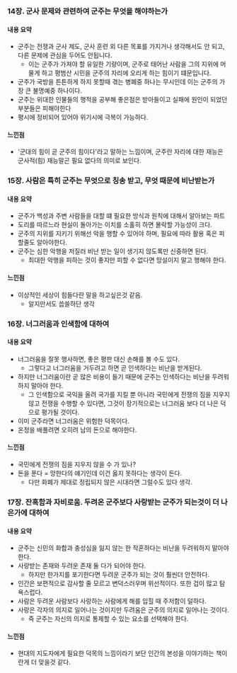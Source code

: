 ### 14장. 군사 문제와 관련하여 군주는 무엇을 해야하는가
#### 내용 요약
- 군주는 전쟁과 군사 제도, 군사 훈련 외 다른 목표를 가지거나 생각해서도 안 되고, 다른 문제에 관심을 두어도 안됩니다.
    - 이는 군주가 가져야 할 유일한 기량이며, 군주로 태어난 사람을 그의 지위에 머물게 하고 평범산 시민을 군주의 자리에 오리게 하는 힘이기 떄문입니다.
- 군주가 국방을 튼튼하게 하지 못할때 겪는 병폐중 하나는 무시인데 이는 군주의 가장 큰 불명예중 하나이다.
- 군주는 위대한 인물들의 행적을 공부해 좋은점은 받아들이고 실패에 원인이 되었던 부분들은 피해야한다
- 평시에 정비되어 있어야 위기시에 극복이 가능하다.

#### 느낀점
- '군대의 힘이 곧 군주의 힘이다'라고 말하는 느낌이며, 군주란 자리에 대한 재능은 군사적(힘) 재능말곤 필요 없다의 의미로 보인다.

### 15장. 사람은 특히 군주는 무엇으로 칭송 받고, 무엇 때문에 비난받는가
#### 내용 요약
- 군주가 백성과 주변 사람들을 대할 떄 필요한 방식과 원칙에 대해서 알아보는 파트
- 도리를 따르느라 현실이 돌아가는 이치를 소홀히 하면 몰락할 가능성이 크다.
- 군주의 지위를 지키기 위해선 악을 행할 수 있어야 하며, 필요에 따라 활용 혹은 피할줄도 알아야한다.
- 군주는 심한 악행을 저질러 비난 받는 일이 생기지 않도록만 신중하면 된다.
    - 최대한 악행을 피하는 것이 좋지만 피할 수 없다면 망설이지 말고 행해야 한다.

#### 느낀점
- 이상적인 세상이 힘들다란 말을 하고싶은것 같음.
    - 알지만서도 씁쓸하단 생각

### 16장. 너그러움과 인색함에 대하여
#### 내용 요약
- 너그러움을 잘못 행사하면, 좋은 평판 대신 손해를 볼 수도 있다.
    - 그렇다고 너그러움을 거두려고 하면 곧 인색하다는 비난을 받게된다. 
- 하지만 너그러움이란 곧 많은 비용이 들기 때문에 군주는 인색하다는 비난을 두려워하지 말아야 한다.
    - 그 인색함으로 국익을 올려 국가를 지킬 뿐 아니라 국민에게 전쟁의 짐을 지우지 않고 전쟁을 수행할 수 있다면, 그것이 장기적으로는 너그러움 보다 더 나은 덕으로 평가될 것이다. 
- 이미 군주라면 너그러움은 위험한 덕목이다.
- 온정을 배풀려면 오히려 남의 돈으로 해야한다.

#### 느낀점
- 국민에게 전쟁의 짐을 지우지 않을 수 가 있나?
- 돈을 푼다 = 망한다의 얘기인데 이건 옳지 못하다는 생각이 든다.
    - 다만 화폐가 제대로 정립되지 않은 시대라면 그럴수도 있다 생각.

### 17장. 잔혹함과 자비로움. 두려온 군주보다 사랑받는 군주가 되는것이 더 나은가에 대하여
#### 내용 요약
- 군주는 신민의 화합과 충성심을 잃지 않는 한 작혼하다는 비난을 두려워하지 말아야한다. 
- 사랑받는 존재와 두려운 존재 둘 다가 되어야 한다.
    - 하지만 한가지를 포기한다면 두려운 군주가 되는 것이 훨씬더 안전하다.
- 인간은 보편적으로 감사할 줄 모르고 변덕스러우며 위선적이다. 또한 겁이 많고 탐욕스럽다.
- 사람은 두려운 사람보다 사랑하는 사람에게 해를 입힐 때 주저함이 덜하다.
- 사랑은 각자의 의지로 일어나는 것이지만 두려움은 군주의 의지로 일어나는 것이다.
    - 즉 군주는 자신의 의지로 통제할 수 있는 요소를 선택해야 한다.

#### 느낀점
- 현대의 지도자에게 필요한 덕목의 느낌이라기 보단 인간의 본성을 이야기하는 책이란게 더 맞을것 같다.

